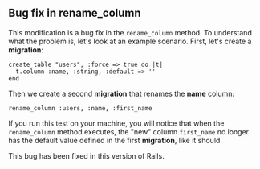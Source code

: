 ## Bug fix in rename\_column

This modification is a bug fix in the `rename_column` method. To understand what the problem is, let's look at an example scenario. First, let's create a **migration**:

	create_table "users", :force => true do |t|
	  t.column :name, :string, :default => ''
	end

Then we create a second **migration** that renames the **name** column:

	rename_column :users, :name, :first_name

If you run this test on your machine, you will notice that when the `rename_column` method executes, the "new" column `first_name` no longer has the default value defined in the first **migration**, like it should.

This bug has been fixed in this version of Rails.